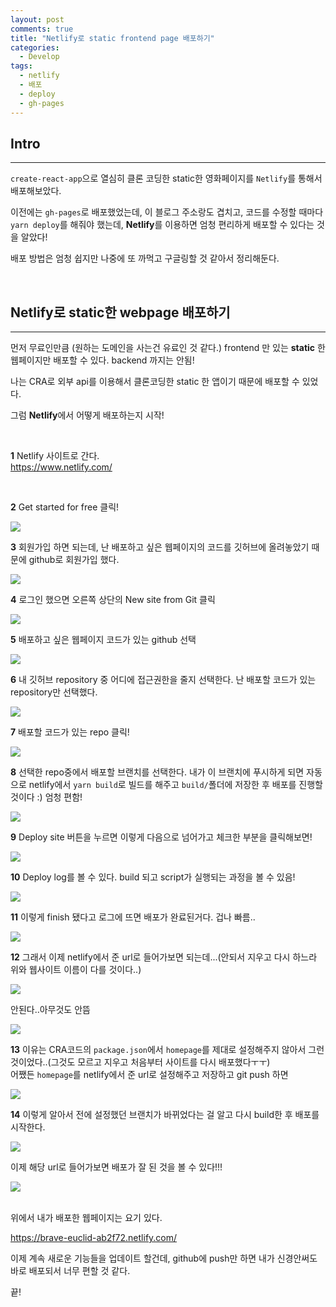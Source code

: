 ```yaml
---
layout: post
comments: true
title: "Netlify로 static frontend page 배포하기"
categories:
  - Develop
tags:
  - netlify
  - 배포
  - deploy
  - gh-pages
---
```

## Intro
---
`create-react-app`으로 열심히 클론 코딩한 static한 영화페이지를 `Netlify`를 통해서 배포해보았다.

이전에는 `gh-pages`로 배포했었는데, 이 블로그 주소랑도 겹치고, 코드를 수정할 때마다 `yarn deploy`를 해줘야 했는데, **Netlify**를 이용하면 엄청 편리하게 배포할 수 있다는 것을 알았다!

배포 방법은 엄청 쉽지만 나중에 또 까먹고 구글링할 것 같아서 정리해둔다.

<br>

## Netlify로 static한 webpage 배포하기
---
먼저 무료인만큼 (원하는 도메인을 사는건 유료인 것 같다.) frontend 만 있는 **static** 한 웹페이지만 배포할 수 있다.
backend 까지는 안됨!

나는 CRA로 외부 api를 이용해서 클론코딩한 static 한 앱이기 때문에 배포할 수 있었다.

그럼 **Netlify**에서 어떻게 배포하는지 시작!

<br>

**1** Netlify 사이트로 간다.<br>
<a href="https://www.netlify.com/">https://www.netlify.com/</a>

<br>

**2** Get started for free 클릭! 

<img src="/assets/images/190302/1.JPG">

<br>

**3** 회원가입 하면 되는데, 난 배포하고 싶은 웹페이지의 코드를 깃허브에 올려놓았기 때문에 github로 회원가입 했다.

<img src="/assets/images/190302/2.JPG">

<br>

**4** 로그인 했으면 오른쪽 상단의 New site from Git 클릭

<img src="/assets/images/190302/3.JPG">

<br>

**5** 배포하고 싶은 웹페이지 코드가 있는 github 선택

<img src="/assets/images/190302/4.JPG">

<br>

**6** 내 깃허브 repository 중 어디에 접근권한을 줄지 선택한다. 난 배포할 코드가 있는 repository만 선택했다.

<img src="/assets/images/190302/5.JPG">

<br>

**7** 배포할 코드가 있는 repo 클릭!

<img src="/assets/images/190302/6.JPG">

<br>

**8** 선택한 repo중에서 배포할 브랜치를 선택한다. 내가 이 브랜치에 푸시하게 되면 자동으로 netlify에서 `yarn build`로 빌드를 해주고 `build/`폴더에 저장한 후 배포를 진행할 것이다 :) 엄청 편함!

<img src="/assets/images/190302/7.JPG">

<br>

**9** Deploy site 버튼을 누르면 이렇게 다음으로 넘어가고 체크한 부분을 클릭해보면!

<img src="/assets/images/190302/8.JPG">

<br>

**10** Deploy log를 볼 수 있다. build 되고 script가 실행되는 과정을 볼 수 있음!

<img src="/assets/images/190302/9.JPG">

<br>

**11** 이렇게 finish 됐다고 로그에 뜨면 배포가 완료된거다. 겁나 빠름..

<img src="/assets/images/190302/10.JPG">

<br>

**12** 그래서 이제 netlify에서 준 url로 들어가보면 되는데...(안되서 지우고 다시 하느라 위와 웹사이트 이름이 다를 것이다..)

<img src="/assets/images/190302/11.JPG">

<br>

안된다..아무것도 안뜸

<img src="/assets/images/190302/12.JPG">

<br>

**13** 이유는 CRA코드의 `package.json`에서 `homepage`를 제대로 설정해주지 않아서 그런 것이었다..(그것도 모르고 지우고 처음부터 사이트를 다시 배포했다ㅜㅜ)<br>
어쨌든 `homepage`를 netlify에서 준 url로 설정해주고 저장하고 git push 하면

<img src="/assets/images/190302/13.JPG">

<br>

**14** 이렇게 알아서 전에 설정했던 브랜치가 바뀌었다는 걸 알고 다시 build한 후 배포를 시작한다. 

<img src="/assets/images/190302/14.JPG">

<br>

이제 해당 url로 들어가보면 배포가 잘 된 것을 볼 수 있다!!!

<img src="/assets/images/190302/15.JPG">

<br>
<br>

위에서 내가 배포한 웹페이지는 요기 있다.

<a href="https://brave-euclid-ab2f72.netlify.com/">https://brave-euclid-ab2f72.netlify.com/</a>

이제 계속 새로운 기능들을 업데이트 할건데, github에 push만 하면 내가 신경안써도 바로 배포되서 너무 편할 것 같다.

끝!

<br>

<br>

